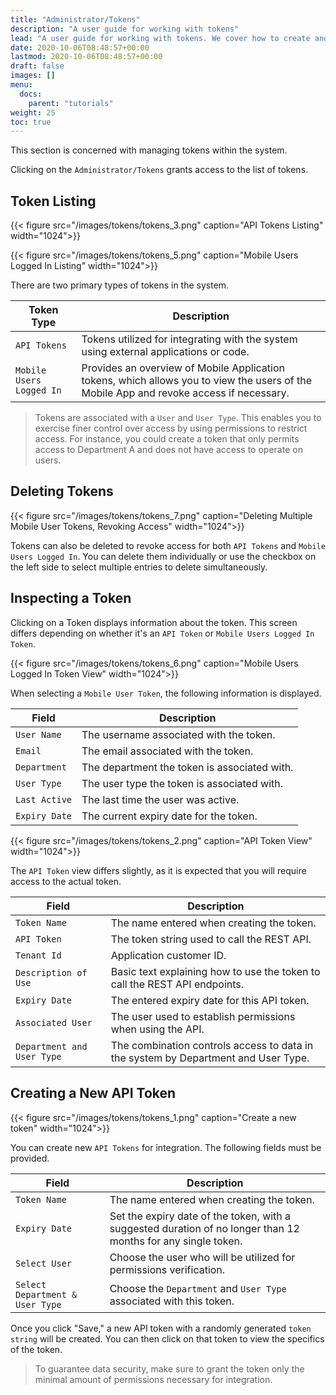 ```yaml
---
title: "Administrator/Tokens"
description: "A user guide for working with tokens"
lead: "A user guide for working with tokens. We cover how to create and modify tokens."
date: 2020-10-06T08:48:57+00:00
lastmod: 2020-10-06T08:48:57+00:00
draft: false
images: []
menu:
  docs:
    parent: "tutorials"
weight: 25
toc: true
---
```

This section is concerned with managing tokens within the system.

Clicking on the `Administrator/Tokens` grants access to the list of tokens.

## Token Listing

{{< figure src="/images/tokens/tokens_3.png" caption="API Tokens Listing" width="1024">}}

{{< figure src="/images/tokens/tokens_5.png" caption="Mobile Users Logged In Listing" width="1024">}}

There are two primary types of tokens in the system.

| Token Type | Description | 
| --- | --- |
| `API Tokens` | Tokens utilized for integrating with the system using external applications or code. |
| `Mobile Users Logged In` | Provides an overview of Mobile Application tokens, which allows you to view the users of the Mobile App and revoke access if necessary. |

> Tokens are associated with a `User` and `User Type`. This enables you to exercise finer control over access by using permissions to restrict access. For instance, you could create a token that only permits access to Department A and does not have access to operate on users.

## Deleting Tokens

{{< figure src="/images/tokens/tokens_7.png" caption="Deleting Multiple Mobile User Tokens, Revoking Access" width="1024">}}

Tokens can also be deleted to revoke access for both `API Tokens` and `Mobile Users Logged In`. You can delete them individually or use the checkbox on the left side to select multiple entries to delete simultaneously.

## Inspecting a Token

Clicking on a Token displays information about the token. This screen differs depending on whether it's an `API Token` or `Mobile Users Logged In Token`.

{{< figure src="/images/tokens/tokens_6.png" caption="Mobile Users Logged In Token View" width="1024">}}

When selecting a `Mobile User Token`, the following information is displayed.

| Field | Description |
| --- | --- |
| `User Name` | The username associated with the token. |
| `Email` | The email associated with the token. |
| `Department` | The department the token is associated with. |
| `User Type` | The user type the token is associated with. |
| `Last Active` | The last time the user was active. |
| `Expiry Date` | The current expiry date for the token. |

{{< figure src="/images/tokens/tokens_2.png" caption="API Token View" width="1024">}}

The `API Token` view differs slightly, as it is expected that you will require access to the actual token.

| Field | Description |
| --- | --- |
| `Token Name` | The name entered when creating the token. |
| `API Token` | The token string used to call the REST API. |
| `Tenant Id` | Application customer ID. |
| `Description of Use` | Basic text explaining how to use the token to call the REST API endpoints. |
| `Expiry Date` | The entered expiry date for this API token. |
| `Associated User` | The user used to establish permissions when using the API. |
| `Department and User Type` | The combination controls access to data in the system by Department and User Type. |

## Creating a New API Token

{{< figure src="/images/tokens/tokens_1.png" caption="Create a new token" width="1024">}}

You can create new `API Tokens` for integration. The following fields must be provided.

| Field | Description |
| --- | --- |
| `Token Name` | The name entered when creating the token. |
| `Expiry Date` | Set the expiry date of the token, with a suggested duration of no longer than 12 months for any single token. |
| `Select User` | Choose the user who will be utilized for permissions verification. |
| `Select Department & User Type` | Choose the `Department` and `User Type` associated with this token. |

Once you click "Save," a new API token with a randomly generated `token string` will be created. You can then click on that token to view the specifics of the token.

> To guarantee data security, make sure to grant the token only the minimal amount of permissions necessary for integration.
